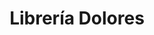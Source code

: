 ---
title: "Librería Dolores"
url: /jose-luis-bustamente-y-rivero/libreria-dolores/
shop: general
---